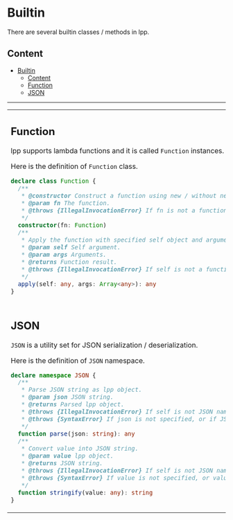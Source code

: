 # Builtin

There are several builtin classes / methods in lpp.

## Content

- [Builtin](#builtin)
  - [Content](#content)
  - [Function](#function)
  - [JSON](#json)

---

<table>
<tr><td>

## Function

lpp supports lambda functions and it is called `Function` instances.

Here is the definition of `Function` class.

```typescript
declare class Function {
  /**
   * @constructor Construct a function using new / without new.
   * @param fn The function.
   * @throws {IllegalInvocationError} If fn is not a function.
   */
  constructor(fn: Function)
  /**
   * Apply the function with specified self object and arguments.
   * @param self Self argument.
   * @param args Arguments.
   * @returns Function result.
   * @throws {IllegalInvocationError} If self is not a function.
   */
  apply(self: any, args: Array<any>): any
}
```

</td></tr>

<tr><td>

## JSON

`JSON` is a utility set for JSON serialization / deserialization.

Here is the definition of `JSON` namespace.

```typescript
declare namespace JSON {
  /**
   * Parse JSON string as lpp object.
   * @param json JSON string.
   * @returns Parsed lpp object.
   * @throws {IllegalInvocationError} If self is not JSON namespace.
   * @throws {SyntaxError} If json is not specified, or if JSON is invalid.
   */
  function parse(json: string): any
  /**
   * Convert value into JSON string.
   * @param value lpp object.
   * @returns JSON string.
   * @throws {IllegalInvocationError} If self is not JSON namespace.
   * @throws {SyntaxError} If value is not specified, or value is invalid (such as recursive objects, etc.).
   */
  function stringify(value: any): string
}
```

</td></tr>
</table>

